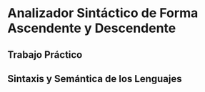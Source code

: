 # Analizador Sintáctico de Forma Ascendente y Descendente

## Trabajo Práctico
## Sintaxis y Semántica de los Lenguajes
